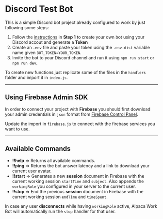 # Discord Test Bot

This is a simple Discord bot project already configured to work by just following some steps:

1. Follow the [instructions](https://www.digitalocean.com/community/tutorials/how-to-build-a-discord-bot-with-node-js-es) in **Step 1** to create your own bot using your Discord accout and generate a **Token**
2. Create an `.env` file and paste your token using the `.env.dist` variable name given `BOT_TOKEN=YOUR_TOKEN`.
3. Invite the bot to your Discord channel and run it using `npm run start` or `npm run dev`.

To create new functions just replicate some of the files in the `handlers` folder and import it in `index.js`.

---

## Using Firebase Admin SDK

In order to connect your project with **Firebase** you should first download your admin credentials in `json` format from [Firebase Control Panel](https://console.firebase.google.com/project/YOUR_PROJECT/settings/serviceaccounts/adminsdk).

Update the import in `firebase.js` to connect with the firebase services you want to use.

---

## Available Commands

- **!!help** => Returns all available commands.
- **!!ping** => Returns the bot answer latency and a link to download your current user avatar.
- **!!start** => Generates a new **session** document in Firebase with the current working session `startTime` and `subject`. Also appends the `workingRole` you configured in your server to the current user. 
- **!!stop** => End the previous **session** document in Firebase with the current working session `endTime` and `timeSpent`.

In case any user **disconnects** while having `workingRole` active, Alpaca Work Bot will automatically run the `stop` handler for that user. 
